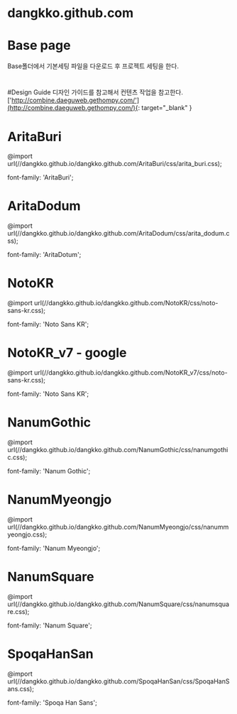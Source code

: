 # dangkko.github.com
# Base page
Base폴더에서 기본세팅 파일을 다운로드 후 프로젝트 세팅을 한다.
# 

#Design Guide
디자인 가이드를 참고해서 컨텐츠 작업을 참고한다.
['http://combine.daeguweb.gethompy.com/'](http://combine.daeguweb.gethompy.com/){: target="_blank" }

# AritaBuri
@import url(//dangkko.github.io/dangkko.github.com/AritaBuri/css/arita_buri.css);

font-family: 'AritaBuri';

# AritaDodum
@import url(//dangkko.github.io/dangkko.github.com/AritaDodum/css/arita_dodum.css);

font-family: 'AritaDotum';

# NotoKR
@import url(//dangkko.github.io/dangkko.github.com/NotoKR/css/noto-sans-kr.css);

font-family: 'Noto Sans KR';

# NotoKR_v7 - google
@import url(//dangkko.github.io/dangkko.github.com/NotoKR_v7/css/noto-sans-kr.css);

font-family: 'Noto Sans KR';

# NanumGothic
@import url(//dangkko.github.io/dangkko.github.com/NanumGothic/css/nanumgothic.css);

font-family: 'Nanum Gothic';

# NanumMyeongjo
@import url(//dangkko.github.io/dangkko.github.com/NanumMyeongjo/css/nanummyeongjo.css);

font-family: 'Nanum Myeongjo';

# NanumSquare
@import url(//dangkko.github.io/dangkko.github.com/NanumSquare/css/nanumsquare.css);

font-family: 'Nanum Square';

# SpoqaHanSan
@import url(//dangkko.github.io/dangkko.github.com/SpoqaHanSan/css/SpoqaHanSans.css);

font-family: 'Spoqa Han Sans';
